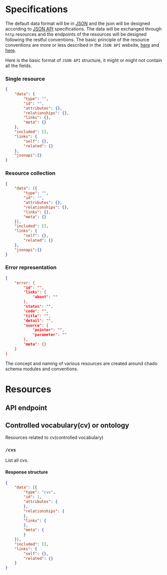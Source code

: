 # Specifications
The default data format will be in [JSON](http://www.json.org/) and the json
will be designed according to [JSON API](http://jsonapi.org) specifications.
The data will be exchanged through `http` resources and the endpoints of the
resources will be designed following the restful conventions. The basic
principle of the resource conventions are more or less described in the `JSON
API` website, [here](http://jsonapi.org/recommendations/) and
[here](http://jsonapi.org/format/#fetching).

Here is the basic format of `JSON API` structure, it might or might not contain
all the fields.

### Single resource

```json
{
    "data": {
        "type": "",
        "id": "",
        "attributes": {},
        "relationships": {},
        "links": {},
        "meta": {}
    },
    "included": [],
    "links": {
        "self": {},
        "related": {}
    },
    "jsonapi":{}
}

```

### Resource collection

```json
{
    "data": [{
        "type": "",
        "id": "",
        "attributes": {},
        "relationships": {},
        "links": {},
        "meta": {}
    }],
    "included": [],
    "links": {
        "self": {},
        "related": {}
    },
    "jsonapi":{}
}
```

### Error representation

```json
{
    "error: {
        "id": "",
        "links": {
            "about": ""
        },
        "status": "",
        "code": "",
        "title": "",
        "detail": "",
        "source": {
            "pointer": "",
            "parameter": ""
        },
        "meta": {}
    }
}
```



The concept and naming of various resources are created around chado schema modules
and conventions.

# Resources 

## API endpoint

## Controlled vocabulary(cv) or ontology
Resources related to cv(controlled vocabulary)

### `/cvs`
List all cvs. 

#### Response structure

```json
{
    "data": [{
        "type": "cvs",
        "id": 1,
        "attributes": {
        },
        "relationships": {
        },
        "links": {
        },
        "meta": {
        }
    }],
    "included": [],
    "links": {
        "self": {},
        "related": {}
    }
}
```
